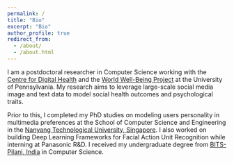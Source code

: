 ```yaml
---
permalink: /
title: "Bio"
excerpt: "Bio"
author_profile: true
redirect_from: 
  - /about/
  - /about.html
---
```


I am a postdoctoral researcher in Computer Science working with the [Centre for Digital Health](http://socialmedialab.upenn.edu/) and the [World Well-Being Project](http://www.wwbp.org/) at the University of Pennsylvania. My research aims to leverage large-scale social media image and text data to model social health outcomes and psychological traits. 
 
Prior to this, I completed my PhD studies on modeling users personality in multimedia preferences at the School of Computer Science and Engineering in the [Nanyang Technological University, Singapore](http://ntu.edu.sg). I also worked on building Deep Learning Frameworks for Facial Action Unit Recognition while interning at Panasonic R&D. I received my undergraduate degree from [BITS-Pilani, India](http://www.bits-pilani.ac.in/hyderabad) in Computer Science.
